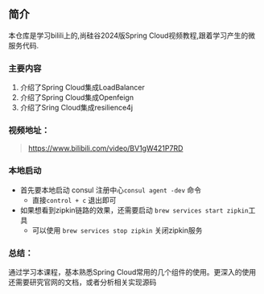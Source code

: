 ## 简介
本仓库是学习bilili上的,尚硅谷2024版Spring Cloud视频教程,跟着学习产生的微服务代码.

### 主要内容
1. 介绍了Spring Cloud集成LoadBalancer
2. 介绍了Spring Cloud集成Openfeign
3. 介绍了Sring Cloud集成resilience4j

### 视频地址：

> https://www.bilibili.com/video/BV1gW421P7RD

### 本地启动
- 首先要本地启动 consul 注册中心``consul agent -dev`` 命令
  - 直接``control + c`` 退出即可
- 如果想看到zipkin链路的效果，还需要启动 ``brew services start zipkin``工具
  - 可以使用 ``brew services stop zipkin`` 关闭zipkin服务

### 总结：

通过学习本课程，基本熟悉Spring Cloud常用的几个组件的使用。更深入的使用  
还需要研究官网的文档，或者分析相关实现源码